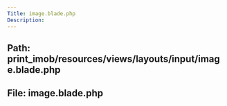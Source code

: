 ```yaml
---
Title: image.blade.php
Description:
---
```


## Path: print_imob/resources/views/layouts/input/image.blade.php
## File: image.blade.php

